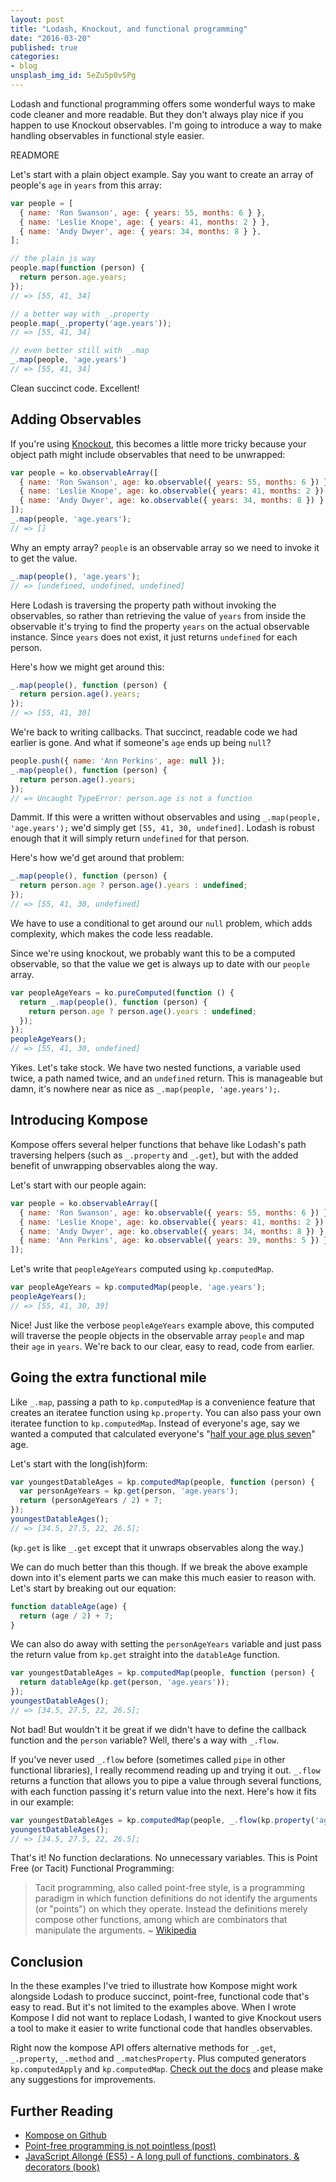 ```yaml
---
layout: post
title: "Lodash, Knockout, and functional programming"
date: "2016-03-20"
published: true
categories:
- blog
unsplash_img_id: 5eZu5p0vSPg
---
```


Lodash and functional programming offers some wonderful ways to make code cleaner and more readable. But they don't always play nice if you happen to use Knockout observables. I'm going to introduce a way to make handling observables in functional style easier.

READMORE

Let's start with a plain object example. Say you want to create an array of people's `age` in `years` from this array:

~~~js
var people = [
  { name: 'Ron Swanson', age: { years: 55, months: 6 } },
  { name: 'Leslie Knope', age: { years: 41, months: 2 } },
  { name: 'Andy Dwyer', age: { years: 34, months: 8 } },
];

// the plain js way
people.map(function (person) {
  return person.age.years;
});
// => [55, 41, 34]

// a better way with _.property
people.map(_.property('age.years'));
// => [55, 41, 34]

// even better still with _.map
_.map(people, 'age.years')
// => [55, 41, 34]
~~~

Clean succinct code. Excellent!

Adding Observables
---

If you're using [Knockout](http://knockoutjs.com), this becomes a little more tricky because your object path might include observables that need to be unwrapped:

~~~js
var people = ko.observableArray([
  { name: 'Ron Swanson', age: ko.observable({ years: 55, months: 6 }) },
  { name: 'Leslie Knope', age: ko.observable({ years: 41, months: 2 }) },
  { name: 'Andy Dwyer', age: ko.observable({ years: 34, months: 8 }) },
]);
_.map(people, 'age.years');
// => []
~~~

Why an empty array? `people` is an observable array so we need to invoke it to get the value.

~~~js
_.map(people(), 'age.years');
// => [undefined, undefined, undefined]
~~~

Here Lodash is traversing the property path without invoking the observables, so rather than retrieving the value of `years` from inside the observable it's trying to find the property `years` on the actual observable instance. Since `years` does not exist, it just returns `undefined` for each person.

Here's how we might get around this:

~~~js
_.map(people(), function (person) {
  return persion.age().years;
});
// => [55, 41, 30]
~~~

We're back to writing callbacks. That succinct, readable code we had earlier is gone. And what if someone's `age` ends up being `null`?

~~~js
people.push({ name: 'Ann Perkins', age: null });
_.map(people(), function (person) {
  return person.age().years;
});
// => Uncaught TypeError: person.age is not a function
~~~

Dammit. If this were a written without observables and using `_.map(people, 'age.years');` we'd simply get `[55, 41, 30, undefined]`. Lodash is robust enough that it will simply return `undefined` for that person.

Here's how we'd get around that problem:

~~~js
_.map(people(), function (person) {
  return person.age ? person.age().years : undefined;
});
// => [55, 41, 30, undefined]
~~~

We have to use a conditional to get around our `null` problem, which adds complexity, which makes the code less readable.

Since we're using knockout, we probably want this to be a computed observable, so that the value we get is always up to date with our `people` array.

~~~js
var peopleAgeYears = ko.pureComputed(function () {
  return _.map(people(), function (person) {
    return person.age ? person.age().years : undefined;
  });
});
peopleAgeYears();
// => [55, 41, 30, undefined]
~~~

Yikes. Let's take stock. We have two nested functions, a variable used twice, a path named twice, and an `undefined` return. This is manageable but damn, it's nowhere near as nice as `_.map(people, 'age.years');`.

## Introducing Kompose

Kompose offers several helper functions that behave like Lodash's path traversing helpers (such as `_.property` and `_.get`), but with the added benefit of unwrapping observables along the way.

Let's start with our people again:

~~~js
var people = ko.observableArray([
  { name: 'Ron Swanson', age: ko.observable({ years: 55, months: 6 }) },
  { name: 'Leslie Knope', age: ko.observable({ years: 41, months: 2 }) },
  { name: 'Andy Dwyer', age: ko.observable({ years: 34, months: 8 }) },
  { name: 'Ann Perkins', age: ko.observable({ years: 39, months: 5 }) }
]);
~~~

Let's write that `peopleAgeYears` computed using `kp.computedMap`.

~~~js
var peopleAgeYears = kp.computedMap(people, 'age.years');
peopleAgeYears();
// => [55, 41, 30, 39]
~~~

Nice! Just like the verbose `peopleAgeYears` example above, this computed will traverse the people objects in the observable array `people` and map their `age` in `years`. We're back to our clear, easy to read, code from earlier.

Going the extra functional mile
---

Like `_.map`, passing a path to `kp.computedMap` is a convenience feature that creates an iteratee function using `kp.property`. You can also pass your own iteratee function to `kp.computedMap`. Instead of everyone's age, say we wanted a computed that calculated everyone's "[half your age plus seven](https://www.youtube.com/watch?v=7dsVYswSfow)" age.

Let's start with the long(ish)form:

~~~js
var youngestDatableAges = kp.computedMap(people, function (person) {
  var personAgeYears = kp.get(person, 'age.years');
  return (personAgeYears / 2) + 7;
});
youngestDatableAges();
// => [34.5, 27.5, 22, 26.5];
~~~

(`kp.get` is like `_.get` except that it unwraps observables along the way.)

We can do much better than this though. If we break the above example down into it's element parts we can make this much easier to reason with. Let's start by breaking out our equation:

~~~js
function datableAge(age) {
  return (age / 2) + 7;
}
~~~

We can also do away with setting the `personAgeYears` variable and just pass the return value from `kp.get` straight into the `datableAge` function.

~~~js
var youngestDatableAges = kp.computedMap(people, function (person) {
  return datableAge(kp.get(person, 'age.years'));
});
youngestDatableAges();
// => [34.5, 27.5, 22, 26.5];
~~~

Not bad! But wouldn't it be great if we didn't have to define the callback function and the `person` variable? Well, there's a way with `_.flow`.

If you've never used `_.flow` before (sometimes called `pipe` in other functional libraries), I really recommend reading up and trying it out. `_.flow` returns a function that allows you to pipe a value through several functions, with each function passing it's return value into the next. Here's how it fits in our example:

~~~js
var youngestDatableAges = kp.computedMap(people, _.flow(kp.property('age.years'), datableAge));
youngestDatableAges();
// => [34.5, 27.5, 22, 26.5];
~~~
That's it! No function declarations. No unnecessary variables. This is Point Free (or Tacit) Functional Programming:

> Tacit programming, also called point-free style, is a programming paradigm in which function definitions do not identify the arguments (or "points") on which they operate. Instead the definitions merely compose other functions, among which are combinators that manipulate the arguments. ~ [Wikipedia](https://en.wikipedia.org/wiki/Tacit_programming)

## Conclusion

In the these examples I've tried to illustrate how Kompose might work alongside Lodash to produce succinct, point-free, functional code that's easy to read. But it's not limited to the examples above. When I wrote Kompose I did not want to replace Lodash, I wanted to give Knockout users a tool to make it easier to write functional code that handles observables.

Right now the kompose API offers alternative methods for `_.get`, `_.property`, `_.method` and `_.matchesProperty`. Plus computed generators `kp.computedApply` and `kp.computedMap`. [Check out the docs](https://github.com/pietvanzoen/knockout-kompose/tree/master/doc) and please make any suggestions for improvements.

Further Reading
---

- [Kompose on Github](https://github.com/pietvanzoen/knockout-kompose)
- [Point-free programming is not pointless (post)](https://glebbahmutov.com/blog/point-free-programming-is-not-pointless/)
- [JavaScript Allongé (ES5) - A long pull of functions, combinators, & decorators (book)](https://leanpub.com/javascript-allonge)
